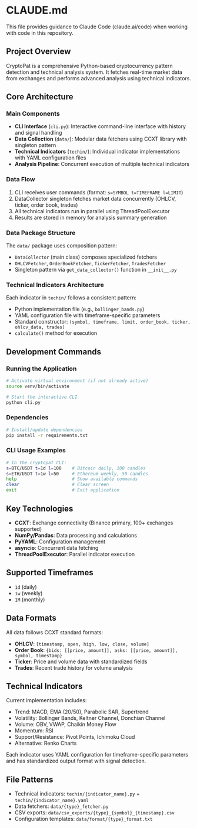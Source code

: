 # CLAUDE.md

This file provides guidance to Claude Code (claude.ai/code) when working with code in this repository.

## Project Overview

CryptoPat is a comprehensive Python-based cryptocurrency pattern detection and technical analysis system. It fetches real-time market data from exchanges and performs advanced analysis using technical indicators.

## Core Architecture

### Main Components

- **CLI Interface** (`cli.py`): Interactive command-line interface with history and signal handling
- **Data Collection** (`data/`): Modular data fetchers using CCXT library with singleton pattern
- **Technical Indicators** (`techin/`): Individual indicator implementations with YAML configuration files
- **Analysis Pipeline**: Concurrent execution of multiple technical indicators

### Data Flow

1. CLI receives user commands (format: `s=SYMBOL t=TIMEFRAME l=LIMIT`)
2. DataCollector singleton fetches market data concurrently (OHLCV, ticker, order book, trades)
3. All technical indicators run in parallel using ThreadPoolExecutor
4. Results are stored in memory for analysis summary generation

### Data Package Structure

The `data/` package uses composition pattern:
- `DataCollector` (main class) composes specialized fetchers
- `OHLCVFetcher`, `OrderBookFetcher`, `TickerFetcher`, `TradesFetcher`
- Singleton pattern via `get_data_collector()` function in `__init__.py`

### Technical Indicators Architecture

Each indicator in `techin/` follows a consistent pattern:
- Python implementation file (e.g., `bollinger_bands.py`)
- YAML configuration file with timeframe-specific parameters
- Standard constructor: `(symbol, timeframe, limit, order_book, ticker, ohlcv_data, trades)`
- `calculate()` method for execution

## Development Commands

### Running the Application
```bash
# Activate virtual environment (if not already active)
source venv/bin/activate

# Start the interactive CLI
python cli.py
```

### Dependencies
```bash
# Install/update dependencies
pip install -r requirements.txt
```

### CLI Usage Examples
```bash
# In the cryptopat CLI:
s=BTC/USDT t=1d l=100    # Bitcoin daily, 100 candles
s=ETH/USDT t=1w l=50     # Ethereum weekly, 50 candles
help                     # Show available commands
clear                    # Clear screen
exit                     # Exit application
```

## Key Technologies

- **CCXT**: Exchange connectivity (Binance primary, 100+ exchanges supported)
- **NumPy/Pandas**: Data processing and calculations
- **PyYAML**: Configuration management
- **asyncio**: Concurrent data fetching
- **ThreadPoolExecutor**: Parallel indicator execution

## Supported Timeframes

- `1d` (daily)
- `1w` (weekly) 
- `1M` (monthly)

## Data Formats

All data follows CCXT standard formats:
- **OHLCV**: `[timestamp, open, high, low, close, volume]`
- **Order Book**: `{bids: [[price, amount]], asks: [[price, amount]], symbol, timestamp}`
- **Ticker**: Price and volume data with standardized fields
- **Trades**: Recent trade history for volume analysis

## Technical Indicators

Current implementation includes:
- Trend: MACD, EMA (20/50), Parabolic SAR, Supertrend
- Volatility: Bollinger Bands, Keltner Channel, Donchian Channel
- Volume: OBV, VWAP, Chaikin Money Flow
- Momentum: RSI
- Support/Resistance: Pivot Points, Ichimoku Cloud
- Alternative: Renko Charts

Each indicator uses YAML configuration for timeframe-specific parameters and has standardized output format with signal detection.

## File Patterns

- Technical indicators: `techin/{indicator_name}.py` + `techin/{indicator_name}.yaml`
- Data fetchers: `data/{type}_fetcher.py`
- CSV exports: `data/csv_exports/{type}_{symbol}_{timestamp}.csv`
- Configuration templates: `data/format/{type}_format.txt`
